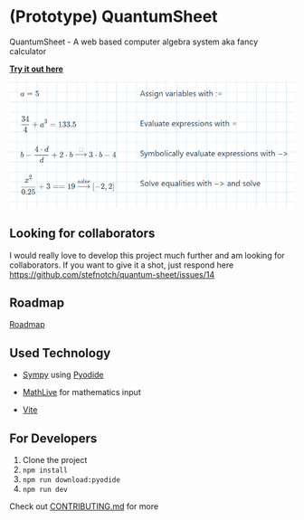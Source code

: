 # (Prototype) QuantumSheet

QuantumSheet - A web based computer algebra system aka fancy calculator

[**Try it out here**](https://stefnotch.github.io/quantum-sheet/)

![Screenshot](./screenshot.png)

## Looking for collaborators

I would really love to develop this project much further and am looking for collaborators. If you want to give it a shot, just respond here https://github.com/stefnotch/quantum-sheet/issues/14

## Roadmap

[Roadmap](https://github.com/stefnotch/quantum-sheet/projects)

## Used Technology

- [Sympy](https://github.com/sympy/sympy) using [Pyodide](https://github.com/iodide-project/pyodide)
<!-- - [Giac](https://www-fourier.ujf-grenoble.fr/~parisse/giac.html) using an [emgiac fork](https://github.com/brentan/emgiac) -->
<!-- - [Tiptap](https://github.com/scrumpy/tiptap) for text input -->
- [MathLive](https://github.com/arnog/mathlive) for mathematics input
<!-- - Plotting (with https://github.com/gl-vis/gl-plot3d ?) -->
- [Vite](https://github.com/vuejs/vite)

## For Developers

1. Clone the project
2. `npm install`
3. `npm run download:pyodide`
4. `npm run dev`

Check out [CONTRIBUTING.md](https://github.com/stefnotch/quantum-sheet/blob/master/CONTRIBUTING.md) for more

